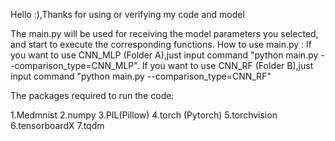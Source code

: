 Hello :),Thanks for using or verifying my code and model

The main.py will be used for receiving the model parameters you selected, and start to execute the corresponding functions.
How to use main.py : 
	If you want to use CNN_MLP (Folder A),just input command "python main.py --comparison_type=CNN_MLP".
	If you want to use CNN_RF (Folder B),just input command "python main.py --comparison_type=CNN_RF"

The packages required to run the code:

1.Medmnist
2.numpy
3.PIL(Pillow)
4.torch (Pytorch)
5.torchvision
6.tensorboardX
7.tqdm
